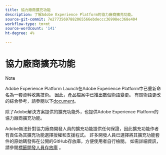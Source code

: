 ```yaml
---
title: 協力廠商擴充功能
description: 了解Adobe Experience Platform的協力廠商擴充功能。
source-git-commit: 7e27735697882065566ebdeccc36998ec368e404
workflow-type: tm+mt
source-wordcount: '141'
ht-degree: 4%

---
```


# 協力廠商擴充功能

>[!NOTE]
>
>Adobe Experience Platform Launch在Adobe Experience Platform中已重新命名為一套資料收集技術。 因此，產品檔案中已推出數個術語變更。 有關術語更改的綜合參考，請參閱以下[document](../term-updates.md)。

除了Adobe解決方案提供的擴充功能外，也提供Adobe Experience Platform的協力廠商擴充功能。

Adobe無法針對協力廠商開發人員的擴充功能提供任何保證，因此擴充功能作者有責任為其擴充功能選擇授權和支援程式。 許多開發人員已選擇將其擴充功能套件的原始碼發佈在公開的GitHub存放庫，方便使用者自行檢閱。 如需詳細資訊，請參閱[標籤開發人員存放庫](https://github.com/Launch-Developers) 。
